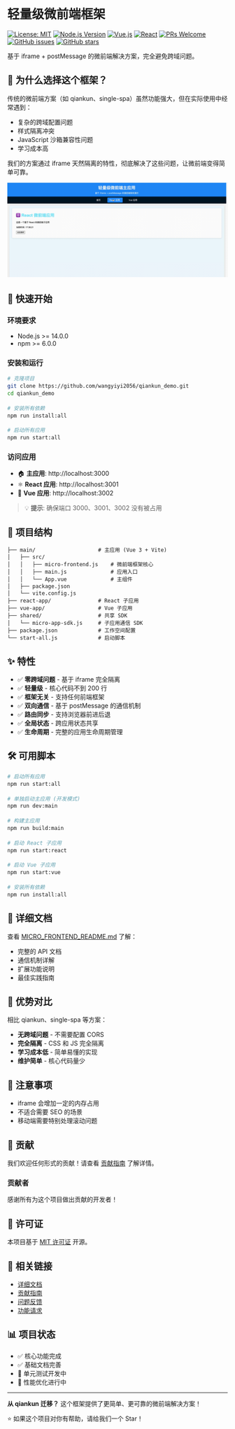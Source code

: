 # 轻量级微前端框架

[![License: MIT](https://img.shields.io/badge/License-MIT-yellow.svg)](https://opensource.org/licenses/MIT)
[![Node.js Version](https://img.shields.io/badge/node-%3E%3D14.0.0-brightgreen.svg)](https://nodejs.org/)
[![Vue.js](https://img.shields.io/badge/vue-3.x-green.svg)](https://vuejs.org/)
[![React](https://img.shields.io/badge/react-18.x-blue.svg)](https://reactjs.org/)
[![PRs Welcome](https://img.shields.io/badge/PRs-welcome-brightgreen.svg)](CONTRIBUTING.md)
[![GitHub issues](https://img.shields.io/github/issues/wangyiyi2056/qiankun_demo.svg)](https://github.com/wangyiyi2056/qiankun_demo/issues)
[![GitHub stars](https://img.shields.io/github/stars/wangyiyi2056/qiankun_demo.svg)](https://github.com/wangyiyi2056/qiankun_demo/stargazers)

基于 iframe + postMessage 的微前端解决方案，完全避免跨域问题。

## 🌟 为什么选择这个框架？

传统的微前端方案（如 qiankun、single-spa）虽然功能强大，但在实际使用中经常遇到：

- 复杂的跨域配置问题
- 样式隔离冲突
- JavaScript 沙箱兼容性问题
- 学习成本高

我们的方案通过 iframe 天然隔离的特性，彻底解决了这些问题，让微前端变得简单可靠。

![演示动画](docs/xw_20250808173637.gif)

## 🚀 快速开始

### 环境要求

- Node.js >= 14.0.0
- npm >= 6.0.0

### 安装和运行

```bash
# 克隆项目
git clone https://github.com/wangyiyi2056/qiankun_demo.git
cd qiankun_demo

# 安装所有依赖
npm run install:all

# 启动所有应用
npm run start:all
```

### 访问应用

- 🏠 **主应用**: http://localhost:3000
- ⚛️ **React 应用**: http://localhost:3001
- 💚 **Vue 应用**: http://localhost:3002

> 💡 **提示**: 确保端口 3000、3001、3002 没有被占用

## 📁 项目结构

```
├── main/                    # 主应用 (Vue 3 + Vite)
│   ├── src/
│   │   ├── micro-frontend.js    # 微前端框架核心
│   │   ├── main.js              # 应用入口
│   │   └── App.vue              # 主组件
│   ├── package.json
│   └── vite.config.js
├── react-app/               # React 子应用
├── vue-app/                 # Vue 子应用
├── shared/                  # 共享 SDK
│   └── micro-app-sdk.js     # 子应用通信 SDK
├── package.json             # 工作空间配置
└── start-all.js             # 启动脚本
```

## ✨ 特性

- ✅ **零跨域问题** - 基于 iframe 完全隔离
- ✅ **轻量级** - 核心代码不到 200 行
- ✅ **框架无关** - 支持任何前端框架
- ✅ **双向通信** - 基于 postMessage 的通信机制
- ✅ **路由同步** - 支持浏览器前进后退
- ✅ **全局状态** - 跨应用状态共享
- ✅ **生命周期** - 完整的应用生命周期管理

## 🛠 可用脚本

```bash
# 启动所有应用
npm run start:all

# 单独启动主应用 (开发模式)
npm run dev:main

# 构建主应用
npm run build:main

# 启动 React 子应用
npm run start:react

# 启动 Vue 子应用
npm run start:vue

# 安装所有依赖
npm run install:all
```

## 📖 详细文档

查看 [MICRO_FRONTEND_README.md](./MICRO_FRONTEND_README.md) 了解：

- 完整的 API 文档
- 通信机制详解
- 扩展功能说明
- 最佳实践指南

## 🎯 优势对比

相比 qiankun、single-spa 等方案：

- **无跨域问题** - 不需要配置 CORS
- **完全隔离** - CSS 和 JS 完全隔离
- **学习成本低** - 简单易懂的实现
- **维护简单** - 核心代码量少

## 🚨 注意事项

- iframe 会增加一定的内存占用
- 不适合需要 SEO 的场景
- 移动端需要特别处理滚动问题

## 🤝 贡献

我们欢迎任何形式的贡献！请查看 [贡献指南](CONTRIBUTING.md) 了解详情。

### 贡献者

感谢所有为这个项目做出贡献的开发者！

## 📄 许可证

本项目基于 [MIT 许可证](LICENSE) 开源。

## 🔗 相关链接

- [详细文档](MICRO_FRONTEND_README.md)
- [贡献指南](CONTRIBUTING.md)
- [问题反馈](../../issues)
- [功能请求](../../issues/new?template=feature_request.md)

## 📊 项目状态

- ✅ 核心功能完成
- ✅ 基础文档完善
- 🚧 单元测试开发中
- 🚧 性能优化进行中

---

**从 qiankun 迁移？** 这个框架提供了更简单、更可靠的微前端解决方案！

⭐ 如果这个项目对你有帮助，请给我们一个 Star！

